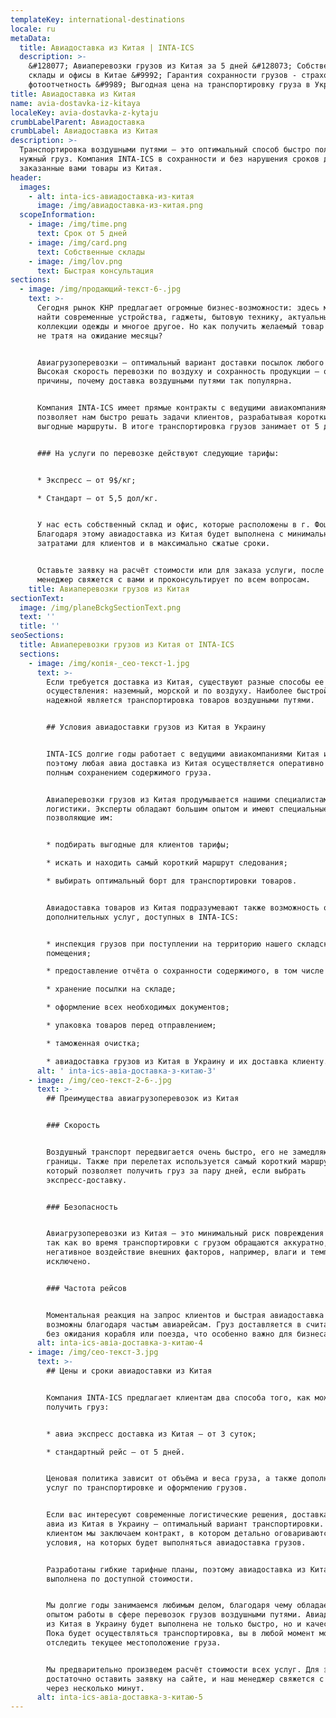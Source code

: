 ```yaml
---
templateKey: international-destinations
locale: ru
metaData:
  title: Авиадоставка из Китая | INTA-ICS
  description: >-
    &#128077; Авиаперевозки грузов из Китая за 5 дней &#128073; Собственные
    склады и офисы в Китае &#9992; Гарантия сохранности грузов - страхование и
    фотоотчетность &#9989; Выгодная цена на транспортировку груза в Украину
title: Авиадоставка из Китая
name: avia-dostavka-iz-kitaya
localeKey: avia-dostavka-z-kytaju
crumbLabelParent: Авиадоставка
crumbLabel: Авиадоставка из Китая
description: >-
  Транспортировка воздушными путями — это оптимальный способ быстро получить
  нужный груз. Компания INTA-ICS в сохранности и без нарушения сроков доставит
  заказанные вами товары из Китая.
header:
  images:
    - alt: inta-ics-авиадоставка-из-китая
      image: /img/авиадоставка-из-китая.png
  scopeInformation:
    - image: /img/time.png
      text: Срок от 5 дней
    - image: /img/card.png
      text: Собственные склады
    - image: /img/lov.png
      text: Быстрая консультация
sections:
  - image: /img/продающий-текст-6-.jpg
    text: >-
      Сегодня рынок КНР предлагает огромные бизнес-возможности: здесь можно
      найти современные устройства, гаджеты, бытовую технику, актуальные
      коллекции одежды и многое другое. Но как получить желаемый товар быстро,
      не тратя на ожидание месяцы? 


      Авиагрузоперевозки — оптимальный вариант доставки посылок любого масштаба.
      Высокая скорость перевозки по воздуху и сохранность продукции — основные
      причины, почему доставка воздушными путями так популярна.


      Компания INTA-ICS имеет прямые контракты с ведущими авиакомпаниями. Это
      позволяет нам быстро решать задачи клиентов, разрабатывая короткие и
      выгодные маршруты. В итоге транспортировка грузов занимает от 5 дней. 


      ### На услуги по перевозке действуют следующие тарифы:


      * Экспресс — от 9$/кг;

      * Стандарт — от 5,5 дол/кг.


      У нас есть собственный склад и офис, которые расположены в г. Фошань.
      Благодаря этому авиадоставка из Китая будет выполнена с минимальными
      затратами для клиентов и в максимально сжатые сроки.


      Оставьте заявку на расчёт стоимости или для заказа услуги, после чего наш
      менеджер свяжется с вами и проконсультирует по всем вопросам.
    title: Авиаперевозки грузов из Китая
sectionText:
  image: /img/planeBckgSectionText.png
  text: ''
  title: ''
seoSections:
  title: Авиаперевозки грузов из Китая от INTA-ICS
  sections:
    - image: /img/копія-_сео-текст-1.jpg
      text: >-
        Если требуется доставка из Китая, существуют разные способы ее
        осуществления: наземный, морской и по воздуху. Наиболее быстрой и
        надежной является транспортировка товаров воздушными путями.


        ## Условия авиадоставки грузов из Китая в Украину


        INTA-ICS долгие годы работает с ведущими авиакомпаниями Китая и Украины,
        поэтому любая авиа доставка из Китая осуществляется оперативно и с
        полным сохранением содержимого груза.


        Авиаперевозки грузов из Китая продумывается нашими специалистами в сфере
        логистики. Эксперты обладают большим опытом и имеют специальные знания,
        позволяющие им:


        * подбирать выгодные для клиентов тарифы;

        * искать и находить самый короткий маршрут следования;

        * выбирать оптимальный борт для транспортировки товаров.


        Авиадоставка товаров из Китая подразумевают также возможность оказания
        дополнительных услуг, доступных в INTA-ICS:


        * инспекция грузов при поступлении на территорию нашего складского
        помещения;

        * предоставление отчёта о сохранности содержимого, в том числе с фото;

        * хранение посылки на складе;

        * оформление всех необходимых документов;

        * упаковка товаров перед отправлением;

        * таможенная очистка;

        * авиадоставка грузов из Китая в Украину и их доставка клиенту.
      alt: ' inta-ics-авіа-доставка-з-китаю-3'
    - image: /img/сео-текст-2-6-.jpg
      text: >-
        ## Преимущества авиагрузоперевозок из Китая


        ### Скорость


        Воздушный транспорт передвигается очень быстро, его не замедляют
        границы. Также при перелетах используется самый короткий маршрут,
        который позволяет получить груз за пару дней, если выбрать
        экспресс-доставку.


        ### Безопасность


        Авиагрузоперевозки из Китая — это минимальный риск повреждения товаров,
        так как во время транспортировки с грузом обращаются аккуратно, а
        негативное воздействие внешних факторов, например, влаги и температур —
        исключено.


        ### Частота рейсов


        Моментальная реакция на запрос клиентов и быстрая авиадоставка из Китая
        возможны благодаря частым авиарейсам. Груз доставляется в считанные дни,
        без ожидания корабля или поезда, что особенно важно для бизнеса.
      alt: inta-ics-авіа-доставка-з-китаю-4
    - image: /img/сео-текст-3.jpg
      text: >-
        ## Цены и сроки авиадоставки из Китая


        Компания INTA-ICS предлагает клиентам два способа того, как можно
        получить груз:


        * авиа экспресс доставка из Китая — от 3 суток;

        * стандартный рейс — от 5 дней.


        Ценовая политика зависит от объёма и веса груза, а также дополнительных
        услуг по транспортировке и оформлению грузов.


        Если вас интересуют современные логистические решения, доставка грузов
        авиа из Китая в Украину — оптимальный вариант транспортировки. С каждым
        клиентом мы заключаем контракт, в котором детально оговариваются
        условия, на которых будет выполняться авиадоставка грузов.


        Разработаны гибкие тарифные планы, поэтому авиадоставка из Китая будет
        выполнена по доступной стоимости.


        Мы долгие годы занимаемся любимым делом, благодаря чему обладаем большим
        опытом работы в сфере перевозок грузов воздушными путями. Авиадоставка
        из Китая в Украину будет выполнена не только быстро, но и качественно.
        Пока будет осуществляться транспортировка, вы в любой момент можете
        отследить текущее местоположение груза.


        Мы предварительно произведем расчёт стоимости всех услуг. Для этого вам
        достаточно оставить заявку на сайте, и наш менеджер свяжется с вами
        через несколько минут.
      alt: inta-ics-авіа-доставка-з-китаю-5
---
```

